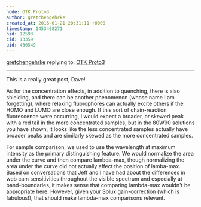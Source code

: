 ```yaml
---
node: OTK Proto3
author: gretchengehrke
created_at: 2016-01-21 20:31:11 +0000
timestamp: 1453408271
nid: 12593
cid: 13359
uid: 430549
---
```




[gretchengehrke](../profile/gretchengehrke) replying to: [OTK Proto3](../notes/stoft/01-19-2016/otk-proto3)

----
This is a really great post, Dave! 

As for the concentration effects, in addition to quenching, there is also shielding, and there can be another phenomenon (whose name I am forgetting), where relaxing fluorophores can actually excite others if the HOMO and LUMO are close enough. If this sort of chain-reaction fluorescence were occurring, I would expect a broader, or skewed peak with a red tail in the more concentrated samples, but in the 80W90 solutions you have shown, it looks like the less concentrated samples actually have broader peaks and are similarly skewed as the more concentrated samples. 

For sample comparison, we used to use the wavelength at maximum intensity as the primary distinguishing feature. We would normalize the area under the curve and then compare lambda-max, though normalizing the area under the curve did not actually affect the position of lamba-max. Based on conversations that Jeff and I have had about the differences in web cam sensitivities throughout the visible spectrum and especially at band-boundaries, it makes sense that comparing lambda-max wouldn't be appropriate here. However, given your Solux gain-correction (which is fabulous!), that should make lambda-max comparisons relevant. 